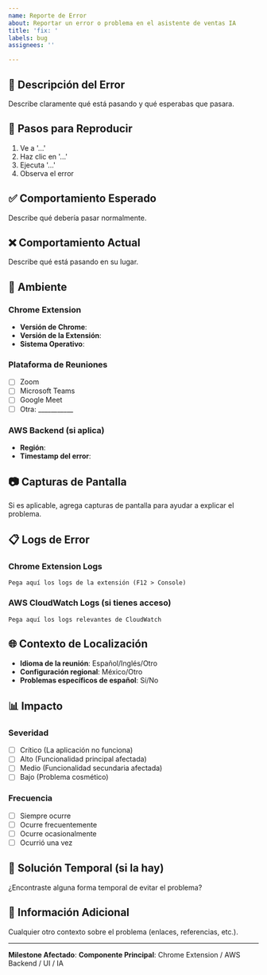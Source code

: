 ```yaml
---
name: Reporte de Error
about: Reportar un error o problema en el asistente de ventas IA
title: 'fix: '
labels: bug
assignees: ''

---
```


## 🐛 Descripción del Error

Describe claramente qué está pasando y qué esperabas que pasara.

## 🔄 Pasos para Reproducir

1. Ve a '...'
2. Haz clic en '...'
3. Ejecuta '...'
4. Observa el error

## ✅ Comportamiento Esperado

Describe qué debería pasar normalmente.

## ❌ Comportamiento Actual

Describe qué está pasando en su lugar.

## 📱 Ambiente

### Chrome Extension
- **Versión de Chrome**: 
- **Versión de la Extensión**: 
- **Sistema Operativo**: 

### Plataforma de Reuniones
- [ ] Zoom
- [ ] Microsoft Teams
- [ ] Google Meet
- [ ] Otra: ___________

### AWS Backend (si aplica)
- **Región**: 
- **Timestamp del error**: 

## 📷 Capturas de Pantalla

Si es aplicable, agrega capturas de pantalla para ayudar a explicar el problema.

## 📋 Logs de Error

### Chrome Extension Logs
```
Pega aquí los logs de la extensión (F12 > Console)
```

### AWS CloudWatch Logs (si tienes acceso)
```
Pega aquí los logs relevantes de CloudWatch
```

## 🌐 Contexto de Localización

- **Idioma de la reunión**: Español/Inglés/Otro
- **Configuración regional**: México/Otro
- **Problemas específicos de español**: Sí/No

## 📊 Impacto

### Severidad
- [ ] Crítico (La aplicación no funciona)
- [ ] Alto (Funcionalidad principal afectada)
- [ ] Medio (Funcionalidad secundaria afectada)
- [ ] Bajo (Problema cosmético)

### Frecuencia
- [ ] Siempre ocurre
- [ ] Ocurre frecuentemente
- [ ] Ocurre ocasionalmente
- [ ] Ocurrió una vez

## 🔧 Solución Temporal (si la hay)

¿Encontraste alguna forma temporal de evitar el problema?

## 🔗 Información Adicional

Cualquier otro contexto sobre el problema (enlaces, referencias, etc.).

---

**Milestone Afectado**: 
**Componente Principal**: Chrome Extension / AWS Backend / UI / IA
